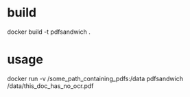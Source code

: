 # build
docker build -t pdfsandwich .

# usage
docker run -v /some_path_containing_pdfs:/data pdfsandwich /data/this_doc_has_no_ocr.pdf
